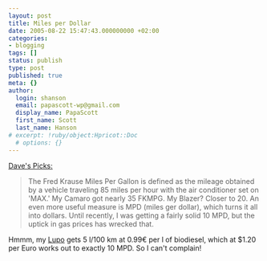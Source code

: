 ```yaml
---
layout: post
title: Miles per Dollar
date: 2005-08-22 15:47:43.000000000 +02:00
categories:
- blogging
tags: []
status: publish
type: post
published: true
meta: {}
author:
  login: shanson
  email: papascott-wp@gmail.com
  display_name: PapaScott
  first_name: Scott
  last_name: Hanson
# excerpt: !ruby/object:Hpricot::Doc
  # options: {}
---
```

<p><a href="http://davespicks.com/archive/2005/08/22.html#1124627674" title="22. August, 2005 - older now">Dave's Picks:</a></p>
<blockquote><p>The Fred Krause Miles Per Gallon is defined as the mileage obtained by a vehicle traveling 85 miles per hour with the air conditioner set on 'MAX.' My Camaro got nearly 35 FKMPG. My Blazer? Closer to 20. An even more useful measure is MPD (miles ger dollar), which turns it all into dollars. Until recently, I was getting a fairly solid 10 MPD, but the uptick in gas prices has wrecked that.</p></blockquote>
<p>Hmmm, my <a href="http://www.papascott.de/archives/2004/08/21/used-car/">Lupo</a> gets 5 l/100 km at 0.99&euro; per l of biodiesel, which at $1.20 per Euro works out to exactly 10 MPD. So I can't complain!</p>
